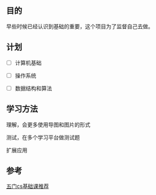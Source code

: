 ## 目的

早些时候已经认识到基础的重要，这个项目为了监督自己去做。





## 计划

- [ ] 计算机基础
- [ ] 操作系统
- [ ] 数据结构和算法



## 学习方法

理解，会更多使用导图和图片的形式

测试，在多个学习平台做测试题

扩展应用







## 参考

[五门cs基础课推荐](https://mp.weixin.qq.com/s/Yr5iKGtuW7mD3qURuN_jdg)



